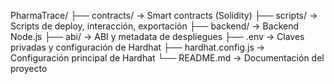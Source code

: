 PharmaTrace/
├── contracts/              → Smart contracts (Solidity)
├── scripts/                → Scripts de deploy, interacción, exportación
├── backend/                → Backend Node.js
├── abi/                    → ABI y metadata de despliegues
├── .env                    → Claves privadas y configuración de Hardhat
├── hardhat.config.js       → Configuración principal de Hardhat
└── README.md               → Documentación del proyecto
